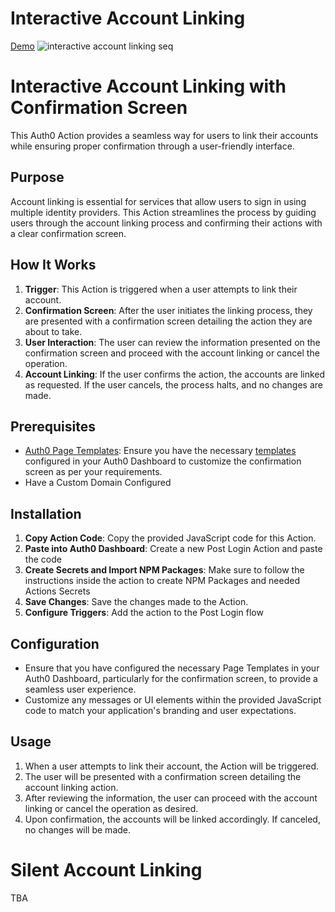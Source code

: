 # Interactive Account Linking

[Demo](https://zoom.us/clips/share/CwcvxH7dFgvtfWSHNOxcVMz5h0AHxTSx1s8bNbOaKPBL7pKa_zt__DFQv-cBEJycy6ziBaWHjD2ynWsHZ3WKinYf.dquuHh5vH8Jnuznf)
![interactive account linking seq](./interactive-account-linking.png)

# Interactive Account Linking with Confirmation Screen

This Auth0 Action provides a seamless way for users to link their accounts while ensuring proper confirmation through a user-friendly interface.

## Purpose
Account linking is essential for services that allow users to sign in using multiple identity providers. This Action streamlines the process by guiding users through the account linking process and confirming their actions with a clear confirmation screen.

## How It Works
1. **Trigger**: This Action is triggered when a user attempts to link their account.
2. **Confirmation Screen**: After the user initiates the linking process, they are presented with a confirmation screen detailing the action they are about to take.
3. **User Interaction**: The user can review the information presented on the confirmation screen and proceed with the account linking or cancel the operation.
4. **Account Linking**: If the user confirms the action, the accounts are linked as requested. If the user cancels, the process halts, and no changes are made.

## Prerequisites
- [Auth0 Page Templates](https://auth0.com/docs/universal-login/page-templates): Ensure you have the necessary [templates](interactive-account-linking-page-template.html) configured in your Auth0 Dashboard to customize the confirmation screen as per your requirements. 
- Have a Custom Domain Configured

## Installation
1. **Copy Action Code**: Copy the provided JavaScript code for this Action.
2. **Paste into Auth0 Dashboard**: Create a new Post Login Action and paste the code
3. **Create Secrets and Import NPM Packages**: Make sure to follow the instructions inside the action to create NPM Packages and needed Actions Secrets
4. **Save Changes**: Save the changes made to the Action.
5. **Configure Triggers**: Add the action to the Post Login flow

## Configuration
- Ensure that you have configured the necessary Page Templates in your Auth0 Dashboard, particularly for the confirmation screen, to provide a seamless user experience.
- Customize any messages or UI elements within the provided JavaScript code to match your application's branding and user expectations.

## Usage
1. When a user attempts to link their account, the Action will be triggered.
2. The user will be presented with a confirmation screen detailing the account linking action.
3. After reviewing the information, the user can proceed with the account linking or cancel the operation as desired.
4. Upon confirmation, the accounts will be linked accordingly. If canceled, no changes will be made.


# Silent Account Linking
TBA

